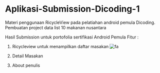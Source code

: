 # Aplikasi-Submission-Dicoding-1

Materi penggunaan RicycleView pada pelatiahan android pemula Dicoding. Pembuatan project data list 10 makanan nusantara

Hasil Submission untuk portofolia sertifikasi Android Pemula
Fitur :
1. Ricycleview untuk menampilkan daftar masakan
![fa](https://user-images.githubusercontent.com/49858542/69816730-8e637d80-122b-11ea-82b9-b4f929d51208.JPG)
2. Detail Masakan

3. About penulis
